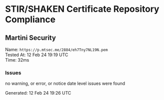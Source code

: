 # STIR/SHAKEN Certificate Repository Compliance

## Martini Security

Name: `https://p.mtsec.me/2884/eh7Tny7NL19N.pem`\
Tested At: 12 Feb 24 19:19 UTC\
Time: 32ms

### Issues

no warning, or error, or notice date level issues were found

Generated: 12 Feb 24 19:26 UTC